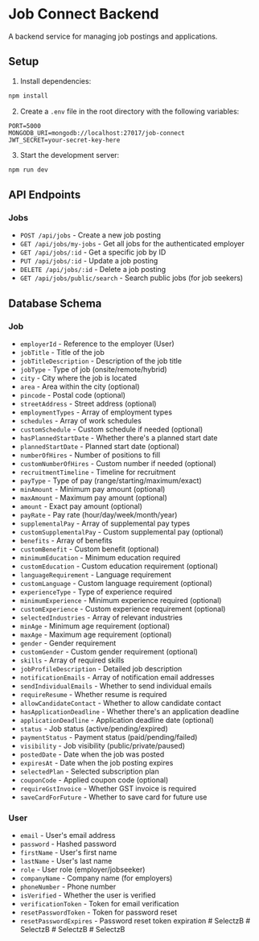 # Job Connect Backend

A backend service for managing job postings and applications.

## Setup

1. Install dependencies:
```bash
npm install
```

2. Create a `.env` file in the root directory with the following variables:
```
PORT=5000
MONGODB_URI=mongodb://localhost:27017/job-connect
JWT_SECRET=your-secret-key-here
```

3. Start the development server:
```bash
npm run dev
```

## API Endpoints

### Jobs

- `POST /api/jobs` - Create a new job posting
- `GET /api/jobs/my-jobs` - Get all jobs for the authenticated employer
- `GET /api/jobs/:id` - Get a specific job by ID
- `PUT /api/jobs/:id` - Update a job posting
- `DELETE /api/jobs/:id` - Delete a job posting
- `GET /api/jobs/public/search` - Search public jobs (for job seekers)

## Database Schema

### Job
- `employerId` - Reference to the employer (User)
- `jobTitle` - Title of the job
- `jobTitleDescription` - Description of the job title
- `jobType` - Type of job (onsite/remote/hybrid)
- `city` - City where the job is located
- `area` - Area within the city (optional)
- `pincode` - Postal code (optional)
- `streetAddress` - Street address (optional)
- `employmentTypes` - Array of employment types
- `schedules` - Array of work schedules
- `customSchedule` - Custom schedule if needed (optional)
- `hasPlannedStartDate` - Whether there's a planned start date
- `plannedStartDate` - Planned start date (optional)
- `numberOfHires` - Number of positions to fill
- `customNumberOfHires` - Custom number if needed (optional)
- `recruitmentTimeline` - Timeline for recruitment
- `payType` - Type of pay (range/starting/maximum/exact)
- `minAmount` - Minimum pay amount (optional)
- `maxAmount` - Maximum pay amount (optional)
- `amount` - Exact pay amount (optional)
- `payRate` - Pay rate (hour/day/week/month/year)
- `supplementalPay` - Array of supplemental pay types
- `customSupplementalPay` - Custom supplemental pay (optional)
- `benefits` - Array of benefits
- `customBenefit` - Custom benefit (optional)
- `minimumEducation` - Minimum education required
- `customEducation` - Custom education requirement (optional)
- `languageRequirement` - Language requirement
- `customLanguage` - Custom language requirement (optional)
- `experienceType` - Type of experience required
- `minimumExperience` - Minimum experience required (optional)
- `customExperience` - Custom experience requirement (optional)
- `selectedIndustries` - Array of relevant industries
- `minAge` - Minimum age requirement (optional)
- `maxAge` - Maximum age requirement (optional)
- `gender` - Gender requirement
- `customGender` - Custom gender requirement (optional)
- `skills` - Array of required skills
- `jobProfileDescription` - Detailed job description
- `notificationEmails` - Array of notification email addresses
- `sendIndividualEmails` - Whether to send individual emails
- `requireResume` - Whether resume is required
- `allowCandidateContact` - Whether to allow candidate contact
- `hasApplicationDeadline` - Whether there's an application deadline
- `applicationDeadline` - Application deadline date (optional)
- `status` - Job status (active/pending/expired)
- `paymentStatus` - Payment status (paid/pending/failed)
- `visibility` - Job visibility (public/private/paused)
- `postedDate` - Date when the job was posted
- `expiresAt` - Date when the job posting expires
- `selectedPlan` - Selected subscription plan
- `couponCode` - Applied coupon code (optional)
- `requireGstInvoice` - Whether GST invoice is required
- `saveCardForFuture` - Whether to save card for future use

### User
- `email` - User's email address
- `password` - Hashed password
- `firstName` - User's first name
- `lastName` - User's last name
- `role` - User role (employer/jobseeker)
- `companyName` - Company name (for employers)
- `phoneNumber` - Phone number
- `isVerified` - Whether the user is verified
- `verificationToken` - Token for email verification
- `resetPasswordToken` - Token for password reset
- `resetPasswordExpires` - Password reset token expiration
#   S e l e c t z B  
 #   S e l e c t z B  
 #   S e l e c t z B  
 #   S e l e c t z B  
 